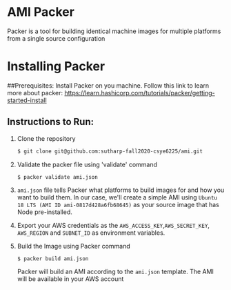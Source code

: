 # AMI Packer
Packer is a tool for building identical machine images for multiple platforms from a single source configuration

# Installing Packer

##Prerequisites: 
   Install Packer on you machine. Follow this link to learn more about packer:
   https://learn.hashicorp.com/tutorials/packer/getting-started-install

## Instructions to Run:

1. Clone the repository

    ```sh
    $ git clone git@github.com:sutharp-fall2020-csye6225/ami.git
    ```

2. Validate the packer file using 'validate' command
    ```shell script
    $ packer validate ami.json
    ```

3. `ami.json` file tells Packer what platforms to build images for and how you want to build them. In our
    case, we'll create a simple AMI using `Ubuntu 18 LTS (AMI ID ami-0817d428a6fb68645)` as your source image that has Node pre-installed.

4. Export your AWS credentials as the `AWS_ACCESS_KEY`,`AWS_SECRET_KEY`, `AWS_REGION` and `SUBNET_ID` as environment variables.

5. Build the Image using Packer command 

    ```sh
    $ packer build ami.json
    ```

    Packer will build an AMI according to the `ami.json` template. The AMI will be available in your AWS account